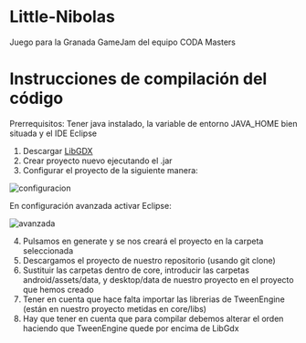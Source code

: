 Little-Nibolas
==============

Juego para la Granada GameJam del equipo CODA Masters

# Instrucciones de compilación del código

Prerrequisitos:
Tener java instalado, la variable de entorno JAVA_HOME bien situada y el IDE Eclipse

1. Descargar [LibGDX](http://libgdx.badlogicgames.com/)
2. Crear proyecto nuevo ejecutando el .jar
3. Configurar el proyecto de la siguiente manera:

![configuracion](http://i.imgur.com/5chqWQU.png)

En configuración avanzada activar Eclipse:

![avanzada](http://i.imgur.com/xge14Yi.png)

4. Pulsamos en generate y se nos creará el proyecto en la carpeta seleccionada
5. Descargamos el proyecto de nuestro repositorio (usando git clone)
6. Sustituir las carpetas dentro de core, introducir las carpetas android/assets/data, y desktop/data de nuestro proyecto en el proyecto que hemos creado
7. Tener en cuenta que hace falta importar las librerias de TweenEngine (están en nuestro proyecto metidas en core/libs)
8. Hay que tener en cuenta que para compilar debemos alterar el orden haciendo que TweenEngine quede por encima de LibGdx

